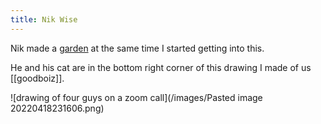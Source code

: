 ```yaml
---
title: Nik Wise
---
```


Nik made a [garden](https://garden.nikolas.ws) at the same time I started getting into this.

He and his cat are in the bottom right corner of this drawing I made of us [[goodboiz]].

![drawing of four guys on a zoom call](/images/Pasted image 20220418231606.png)
